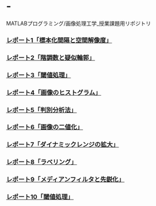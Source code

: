 # -
MATLABプログラミング/画像処理工学_授業課題用リポジトリ

### [レポート1「標本化間隔と空間解像度」](https://github.com/suke123/matlab_image_processing/blob/master/%E8%AA%B2%E9%A1%8C1/kadai1.md)

### [レポート2「階調数と疑似輪郭」](https://github.com/suke123/matlab_image_processing/blob/master/%E8%AA%B2%E9%A1%8C2/kadai.md)

### [レポート3「閾値処理」](https://github.com/suke123/matlab_image_processing/blob/master/%E8%AA%B2%E9%A1%8C3/kadai.md)

### [レポート4「画像のヒストグラム」](https://github.com/suke123/matlab_image_processing/blob/master/%E8%AA%B2%E9%A1%8C4/kadai.md)
### [レポート5「判別分析法」](https://github.com/suke123/matlab_image_processing/blob/master/%E8%AA%B2%E9%A1%8C5/kadai5.md)
### [レポート6「画像の二値化」](https://github.com/suke123/matlab_image_processing/blob/master/%E8%AA%B2%E9%A1%8C6/kadai6.md)
### [レポート7「ダイナミックレンジの拡大」](https://github.com/suke123/matlab_image_processing/blob/master/%E8%AA%B2%E9%A1%8C7/kadai7.md)
### [レポート8「ラベリング」](https://github.com/suke123/matlab_image_processing/blob/master/%E8%AA%B2%E9%A1%8C8/kadai8.md)
### [レポート9「メディアンフィルタと先鋭化」](https://github.com/suke123/matlab_image_processing/blob/master/%E8%AA%B2%E9%A1%8C9/kadai9.md)
### [レポート10「閾値処理」](https://github.com/suke123/matlab_image_processing/blob/master/%E8%AA%B2%E9%A1%8C3/kadai.md)
